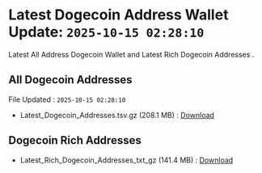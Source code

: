 # Latest Dogecoin Address Wallet Update: `2025-10-15 02:28:10`

Latest All Address Dogecoin Wallet and Latest Rich Dogecoin Addresses .

## All Dogecoin Addresses

File Updated : `2025-10-15 02:28:10`

- Latest_Dogecoin_Addresses.tsv.gz (208.1 MB) : [Download](https://github.com/Pymmdrza/Rich-Address-Wallet/releases/tag/Dogecoin)

## Dogecoin Rich Addresses

- Latest_Rich_Dogecoin_Addresses_txt_gz (141.4 MB) : [Download](https://github.com/Pymmdrza/Rich-Address-Wallet/releases/tag/Dogecoin)
